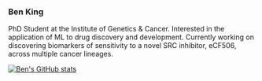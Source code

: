 ### Ben King
PhD Student at the Institute of Genetics & Cancer. Interested in the application of ML to drug discovery and development. 
Currently working on discovering biomarkers of sensitivity to a novel SRC inhibitor, eCF506, across multiple cancer lineages.

[![Ben's GitHub stats](https://github-readme-stats.vercel.app/api?username=bk1n)](https://github.com/anuraghazra/github-readme-stats)
